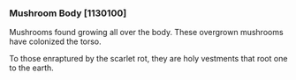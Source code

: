 ### Mushroom Body [1130100]

Mushrooms found growing all over the body. These overgrown mushrooms have colonized the torso.

To those enraptured by the scarlet rot, they are holy vestments that root one to the earth.